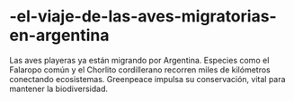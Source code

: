 # -el-viaje-de-las-aves-migratorias-en-argentina
Las aves playeras ya están migrando por Argentina. Especies como el Falaropo común y el Chorlito cordillerano recorren miles de kilómetros conectando ecosistemas. Greenpeace impulsa su conservación, vital para mantener la biodiversidad.
